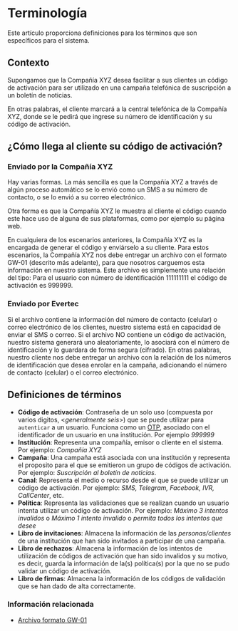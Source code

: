 # Terminología
Este artículo proporciona definiciones para los términos que son específicos para el sistema.

## Contexto
Supongamos que la Compañía XYZ desea facilitar a sus clientes un código de activación para ser utilizado en una campaña telefónica de suscripción a un boletín de noticias.  

En otras palabras, el cliente marcará a la central telefónica de la Compañía XYZ, donde se le pedirá que ingrese su número de identificación y su código de activación. 

## ¿Cómo llega al cliente su código de activación?
### Enviado por la Compañía XYZ

Hay varias formas. La más sencilla es que la Compañía XYZ a través de algún proceso automático se lo envió como un SMS a su número de contacto,  o se lo envió a su correo electrónico. 

Otra forma es que la Compañía XYZ le muestra al cliente el código cuando este hace uso de alguna de sus plataformas, como por ejemplo su página web. 

En cualquiera de los escenarios anteriores, la Compañía XYZ es la encargada de generar el código y enviárselo a su cliente. Para estos escenarios, la Compañía XYZ nos debe entregar un archivo con el formato GW-01 (descrito más adelante), para que nosotros carguemos esta información en nuestro sistema. Este archivo es simplemente una relación del tipo: Para el usuario con número de identificación 111111111 el código de activación es  999999.

### Enviado por Evertec
Si el archivo contiene la información del número de contacto (celular) o correo electrónico de los clientes, nuestro sistema está en capacidad de enviar el SMS o correo. Si el archivo NO contiene un código de activación, nuestro sistema generará uno aleatoriamente, lo asociará con el número de identificación y lo guardara de forma segura (cifrado). 
En otras palabras, nuestro cliente nos debe entregar un archivo con la relación de los números de identificación que desea enrolar en la campaña, adicionando el número de contacto (celular) o el correo electrónico. 




## Definiciones de términos

- **Código de activación**: Contraseña de un solo uso (compuesta por varios digitos, <_generalmente seis_>) que se puede utilizar para `autenticar` a un usuario. Funciona como un [OTP](https://en.wikipedia.org/wiki/One-time_password), asociado con el identificador de un usuario en una institución. Por ejemplo _999999_
- **Institución**: Representa una compañía, emisor o cliente en el sistema. Por ejemplo: _Compañia XYZ_
- **Campaña**: Una campaña está asociada con una institución y representa el proposito para el que se emitieron un grupo de códigos de activación. Por ejemplo: _Suscripción al boletín de noticias_.
- **Canal**: Representa el medio o recurso desde el que  se puede utilizar un código de activación. Por ejemplo: _SMS, Telegram, Facebook, IVR, CallCenter_, etc.
- **Política**: Representa las validaciones que se realizan cuando un usuario intenta utilizar un código de activación. Por ejemplo: _Máximo 3 intentos invalidos_ o _Máximo 1 intento invalido_ o _permita todos los intentos que desee_
<a name="guestbook"></a>
- **Libro de invitaciones**: Almacena la información de las _personas/clientes_ de una institución que han sido invitados a participar de una campaña.
- **Libro de rechazos**: Almacena la información de los intentos de utilización de códigos de activación que han sido invalidos y su motivo, es decir, guarda la información de la(s) política(s) por la que no se pudo validar un código de activación.
- **Libro de firmas**: Almacena la información de los códigos de validación que se han dado de alta correctamente.




### Información relacionada
- [Archivo formato GW-01](File-Format.md)
